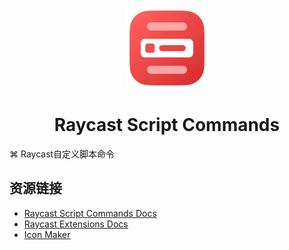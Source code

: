 <p align="center">
  <img src="docs/images/store-logo.webp" height="128">
  <h1 align="center">Raycast Script Commands</h1>
</p>
 ⌘ Raycast自定义脚本命令

## 资源链接

- [Raycast Script Commands Docs](https://github.com/raycast/script-commands)
- [Raycast Extensions Docs](https://github.com/raycast/script-commands)
- [Icon Maker](https://www.ray.so/icon)
